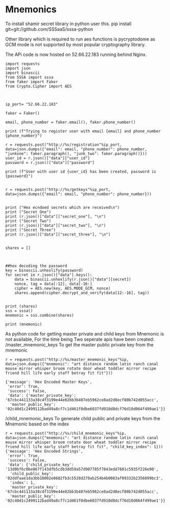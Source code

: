 # Mnemonics

To install shamir secret library in python user this.
pip install git+git://github.com/SSSaaS/sssa-python

Other library which is required to run aes functions is pycryptodome as GCM mode is not supported by
most popular cryptography library.

The APi code is now hosted on 52.66.22.183 running behind Nginx.
```
import requests
import json
import binascii
from SSSA import sssa
from faker import Faker
from Crypto.Cipher import AES



ip_port= "52.66.22.183"

faker = Faker()

email, phone_number = faker.email(), faker.phone_number()

print (f"Trying to register user with email {email} and phone_number {phone_number}")

r = requests.post("http://%s/registration"%ip_port,  data=json.dumps({"email": email, "phone_number": phone_number, "junkone": faker.paragraph(), "junk_two": faker.paragraph()}))
user_id = r.json()["data"]["user_id"]
password = r.json()["data"]["password"]

print (f"User with user id {user_id} has been created, password is {password}")


r = requests.post("http://%s/getkeys"%ip_port,  data=json.dumps({"email": email, "phone_number": phone_number}))


print ("Hex ecndoed secrets which are received\n")
print ("Secret One")
print (r.json()["data"]["secret_one"], "\n")
print ("Secret Two")
print (r.json()["data"]["secret_two"], "\n")
print ("Secret Three")
print (r.json()["data"]["secret_three"], "\n")


shares = []



##hex decoding the password
key = binascii.unhexlify(password)
for secret in r.json()["data"].keys():
    data = binascii.unhexlify(r.json()["data"][secret])
    nonce, tag = data[:12], data[-16:]
    cipher = AES.new(key, AES.MODE_GCM, nonce)
    shares.append(cipher.decrypt_and_verify(data[12:-16], tag))


print (shares)
sss = sssa()
mnemonic = sss.combine(shares)

print (mnemonic)
```

As python code for getting master private and child keys from Mnemonic is not available, For the time being
Two seperate apis have been created:
/master_mnemonic_keys
        To get the master public private key from the mnemonic

```
r = requests.post("http://%s/master_mnemonic_keys"%ip,  data=json.dumps({"mnemonic": "art distance random latin ranch canal mouse mirror whisper broom rotate door wheat toddler mirror recipe friend hill life early staff betray fit fit"}))

{'message': 'Hex Encoded Master Keys',
 'error': True,
 'success': False,
 'data': {'master_private_key': '67cbc441133a38c4f3199e44e02bb3b407eb5962ce8ad2d8ecf80b742d055acc',
  'master_public_key': '02c40d1c2499112bad49a8cf7c1d461f0dbe6037fd918d8dcf76d10d064f499ae1'}}
```

/child_mnemonic_keys
    To generate child public and private keys from the Mnemonic based on the index

```
r = requests.post("http://%s/child_mnemonic_keys"%ip,  data=json.dumps({"mnemonic": "art distance random latin ranch canal mouse mirror whisper broom rotate door wheat toddler mirror recipe friend hill life early staff betray fit fit", "child_key_index": 1}))
{'message': 'Hex Encoded Strings',
 'error': True,
 'success': False,
 'data': {'child_private_key': '13d0bf6c0be067f143dfb5cdb3dd59a57d907785f7843edd7601c5935f226e90',
  'child_public_key': '02ddfaae1da3bb18002e8682fb3c5528d270ab254b4b0083af09332b2356099bc3',
  'index': 1,
  'master_private_key': '67cbc441133a38c4f3199e44e02bb3b407eb5962ce8ad2d8ecf80b742d055acc',
  'master_public_key': '02c40d1c2499112bad49a8cf7c1d461f0dbe6037fd918d8dcf76d10d064f499ae1'}}
```
